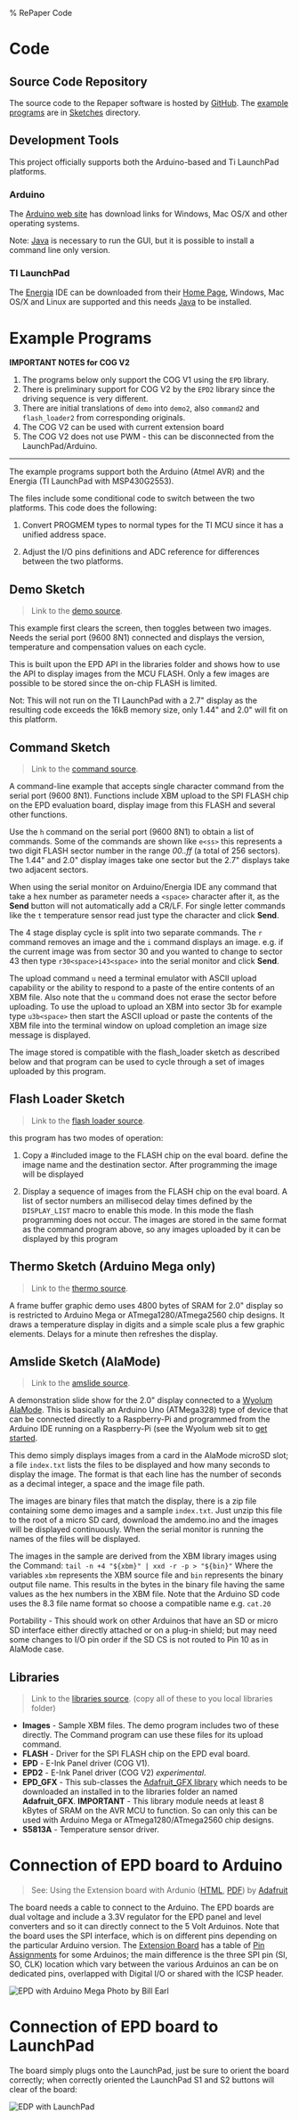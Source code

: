 % RePaper Code

# Code


## Source Code Repository

The source code to the Repaper software is hosted by
[GitHub](https://github.com/repaper/gratis). The [example programs](#example-programs) are in
[Sketches](https://github.com/repaper/gratis/tree/master/Sketches) directory.


## Development Tools

This project officially supports both the Arduino-based and Ti LaunchPad platforms.

### Arduino

The [Arduino web site](http://www.arduino.cc) has download links for
Windows, Mac OS/X and other operating systems.

Note: [Java](http://java.com) is necessary to run the GUI, but it is
possible to install a command line only version.

### TI LaunchPad

The [Energia](http://energia.nu/) IDE can be downloaded from their
[Home Page](http://energia.nu/), Windows, Mac OS/X and Linux are
supported and this needs [Java](http://java.com) to be installed.


# Example Programs

**IMPORTANT NOTES for COG V2**

1. The programs below only support the COG V1 using the `EPD` library.
2. There is preliminary support for COG V2 by the `EPD2` library
   since the driving sequence is very different.
3. There are initial translations of `demo` into `demo2`,
   also `command2` and `flash_loader2` from corresponding originals.
4. The COG V2 can be used with current extension board
5. The COG V2 does not use PWM - this can be disconnected from
   the LaunchPad/Arduino.

---

The example programs support both the Arduino (Atmel AVR) and the
Energia (TI LaunchPad with MSP430G2553).

The files include some conditional code to switch between the two platforms.
This code does the following:

1. Convert PROGMEM types to normal types for the TI MCU since it has a unified
   address space.

2. Adjust the I/O pins definitions and ADC reference for differences between
   the two platforms.

## Demo Sketch

> Link to the [demo source](https://github.com/repaper/gratis/tree/master/Sketches/demo).

This example first clears the screen, then toggles between two images.
Needs the serial port (9600 8N1) connected and displays the version,
temperature and compensation values on each cycle.

This is built upon the EPD API in the libraries folder and shows how
to use the API to display images from the MCU FLASH.  Only a few images
are possible to be stored since the on-chip FLASH is limited.

Not: This will not run on the TI LaunchPad with a 2.7" display as the
resulting code exceeds the 16kB memory size, only 1.44" and 2.0" will
fit on this platform.

## Command Sketch

> Link to the [command source](https://github.com/repaper/gratis/tree/master/Sketches/command).

A command-line example that accepts single character command from the
serial port (9600 8N1).  Functions include XBM upload to the SPI FLASH
chip on the EPD evaluation board, display image from this FLASH and
several other functions.

Use the `h` command on the serial port (9600 8N1) to obtain a list of
commands.  Some of the commands are shown like `e<ss>` this *<ss>*
represents a two digit FLASH sector number in the range *00..ff* (a
total of 256 sectors).  The 1.44" and 2.0" display images take one sector
but the 2.7" displays take two adjacent sectors.

When using the serial monitor on Arduino/Energia IDE any command that
take a hex number as parameter needs a `<space>` character after it, as
the **Send** button will not automatically add a CR/LF.  For single
letter commands like the `t` temperature sensor read just type the
character and click **Send**.

The 4 stage display cycle is split into two separate commands. The `r`
command removes an image and the `i` command displays an image.
e.g. if the current image was from sector 30 and you wanted to change
to sector 43 then type `r30<space>i43<space>` into the serial monitor
and click **Send**.

The upload command `u` need a terminal emulator with ASCII upload
capability or the ability to respond to a paste of the entire contents
of an XBM file.  Also note that the `u` command does not erase the
sector before uploading.  To use the upload to upload an XBM into
sector 3b for example type `u3b<space>` then start the ASCII upload or
paste the contents of the XBM file into the terminal window on upload
completion an image size message is displayed.

The image stored is compatible with the flash_loader sketch as
described below and that program can be used to cycle through a set of
images uploaded by this program.


## Flash Loader Sketch

> Link to the [flash loader source](https://github.com/repaper/gratis/tree/master/Sketches/flash_loader).

this program has two modes of operation:

1. Copy a #included image to the FLASH chip on the eval board.  define
   the image name and the destination sector.  After programming the
   image will be displayed

2. Display a sequence of images from the FLASH chip on the eval board.
   A list of sector numbers an millisecod delay times defined by the
   `DISPLAY_LIST` macro to enable this mode.  In this mode the flash
   programming does not occur.  The images are stored in the same
   format as the command program above, so any images uploaded by it
   can be displayed by this program


## Thermo Sketch (Arduino Mega only)

> Link to the [thermo source](https://github.com/repaper/gratis/tree/master/Sketches/thermo).

A frame buffer graphic demo uses 4800 bytes of SRAM for 2.0" display
so is restricted to Arduino Mega or ATmega1280/ATmega2560 chip
designs.  It draws a temperature display in digits and a simple
scale plus a few graphic elements.  Delays for a minute then refreshes
the display.


## Amslide Sketch (AlaMode)

> Link to the [amslide source](https://github.com/repaper/gratis/tree/master/Sketches/amslide).

A demonstration slide show for the 2.0" display connected to a
[Wyolum](http://www.wyolum.com)
[AlaMode](http://wyolum.com/projects/alamode/).  This is basically an
Arduino Uno (ATMega328) type of device that can be connected directly
to a Raspberry-Pi and programmed from the Arduino IDE running on a
Raspberry-Pi (see the Wyolum web sit to [get started](http://wyolum.com/projects/alamode/alamode-getting-started/).

This demo simply displays images from a card in the AlaMode microSD
slot; a file `index.txt` lists the files to be displayed and how many
seconds to display the image.  The format is that each line has the
number of seconds as a decimal integer, a space and the image file
path.

The images are binary files that match the display, there is a zip
file containing some demo images and a sample `index.txt`.  Just unzip
this file to the root of a micro SD card, download the amdemo.ino and
the images will be displayed continuously. When the serial monitor is
running the names of the files will be displayed.

The images in the sample are derived from the XBM library images using
the Command: `tail -n +4 "${xbm}" | xxd -r -p > "${bin}"` Where the
variables `xbm` represents the XBM source file and `bin`
represents the binary output file name.  This results in the bytes in
the binary file having the same values as the hex numbers in the XBM
file.  Note that the Arduino SD code uses the 8.3 file name format so
choose a compatible name e.g. `cat.20`

Portability - This should work on other Arduinos that have an SD or
micro SD interface either directly attached or on a plug-in shield; but
may need some changes to I/O pin order if the SD CS is not routed to
Pin 10 as in AlaMode case.

## Libraries

> Link to the [libraries source](https://github.com/repaper/gratis/tree/master/Sketches/libraries).
(copy all of these to you local libraries folder)

* **Images** - Sample XBM files.  The demo program includes two of
  these directly.  The Command program can use these files for its
  upload command.
* **FLASH** - Driver for the SPI FLASH chip on the EPD eval board.
* **EPD** - E-Ink Panel driver (COG V1).
* **EPD2** - E-Ink Panel driver (COG V2) *experimental*.
* **EPD_GFX** - This sub-classes the
  [Adafruit_GFX library](https://github.com/adafruit/Adafruit-GFX-Library)
  which needs to be downloaded an installed in to the libraries folder
  an named **Adafruit_GFX**.  **IMPORTANT** - This library module needs at
  least 8 kBytes of SRAM on the AVR MCU to function.  So can only this
  can be used with Arduino Mega or ATmega1280/ATmega2560 chip designs.
* **S5813A** - Temperature sensor driver.


# Connection of EPD board to Arduino

> See: Using the Extension board with Ardunio ([HTML](http://learn.adafruit.com/repaper-eink-development-board), [PDF](http://learn.adafruit.com/downloads/pdf/repaper-eink-development-board.pdf)) by [Adafruit](http://www.adafruit.com)

The board needs a cable to connect to the Arduino.  The EPD boards
are dual voltage and include a 3.3V regulator for the EPD panel and
level converters and so it can directly connect to the 5 Volt
Arduinos.  Note that the board uses the SPI interface, which is on
different pins depending on the particular Arduino version.  The
[Extension Board](http://repaper.org/doc/extension_board.html) has a
table of [Pin Assignments](http://repaper.org/doc/extension_board.html#pin-assignment)
for some Arduinos; the main difference is the three SPI pin (SI, SO,
CLK) location which vary between the various Arduinos an can be on
dedicated pins, overlapped with Digital I/O or shared with the ICSP
header.

![EPD with Arduino Mega Photo by <a href="http://learn.adafruit.com/assets/8320">Bill Earl</a>](/images/expansion_board/epd-mega.jpg)

# Connection of EPD board to LaunchPad

The board simply plugs onto the LaunchPad, just be sure to orient the
board correctly; when correctly oriented the LaunchPad S1 and S2
buttons will clear of the board:

![EDP with LaunchPad](/images/expansion_board/epd-boosterpack.jpg)
